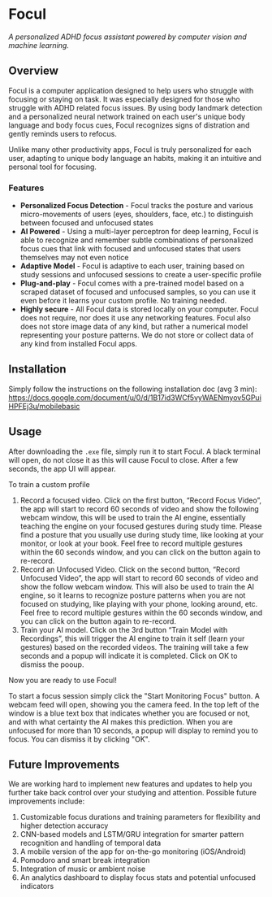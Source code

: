 # Focul
*A personalized ADHD focus assistant powered by computer vision and machine learning.*

## Overview
Focul is a computer application designed to help users who struggle with focusing or staying on task. It was especially designed for those who struggle with ADHD related focus issues. By using body landmark detection and a personalized neural network trained on each user's unique body language and body focus cues, Focul recognizes signs of distration and gently reminds users to refocus. 

Unlike many other productivity apps, Focul is truly personalized for each user, adapting to unique body language an habits, making it an intuitive and personal tool for focusing. 

### Features
- **Personalized Focus Detection** - Focul tracks the posture and various micro-movements of users (eyes, shoulders, face, etc.) to distinguish between focused and unfocused states
- **AI Powered** - Using a multi-layer perceptron for deep learning, Focul is able to recognize and remember subtle combinations of personalized focus cues that link with focused and unfocused states that users themselves may not even notice
- **Adaptive Model** - Focul is adaptive to each user, training based on study sessions and unfocused sessions to create a user-specific profile
- **Plug-and-play** - Focul comes with a pre-trained model based on a scraped dataset of focused and unfocused samples, so you can use it even before it learns your custom profile. No training needed.
- **Highly secure** - All Focul data is stored locally on your computer. Focul does not require, nor does it use any networking features. Focul also does not store image data of any kind, but rather a numerical model representing your posture patterns. We do not store or collect data of any kind from installed Focul apps. 

## Installation
Simply follow the instructions on the following installation doc (avg 3 min):
https://docs.google.com/document/u/0/d/1B17id3WCf5vyWAENmyov5GPuiHPFEj3u/mobilebasic

## Usage
After downloading the `.exe` file, simply run it to start Focul. A black terminal will open, do not close it as this will cause Focul to close. After a few seconds, the app UI will appear. 

To train a custom profile
1. Record a focused video. Click on the first button, “Record Focus Video”, the app will start to record 60 seconds of video and show the following webcam window, this will be used to train the AI engine, essentially teaching the engine on your focused gestures during study time. Please find a posture that you usually use during study time, like looking at your monitor, or look at your book. Feel free to record multiple gestures within the 60 seconds window, and you can click on the button again to re-record.
2. Record an Unfocused Video. Click on the second button, “Record Unfocused Video”, the app will start to record 60 seconds of video and show the follow webcam window. This will also be used to train the AI engine, so it learns to recognize posture patterns when you are not focused on studying, like playing with your phone, looking around, etc. Feel free to record multiple gestures within the 60 seconds window, and you can click on the button again to re-record.
3. Train your AI model. Click on the 3rd button “Train Model with Recordings”, this will trigger the AI engine to train it self (learn your gestures) based on the recorded videos. The training will take a few seconds and a popup will indicate it is completed. Click on OK to dismiss the pooup.

Now you are ready to use Focul!

To start a focus session simply click the "Start Monitoring Focus" button. A webcam feed will open, showing you the camera feed. In the top left of the window is a blue text box that indicates whether you are focused or not, and with what certainty the AI makes this prediction. When you are unfocused for more than 10 seconds, a popup will display to remind you to focus. You can dismiss it by clicking "OK".

## Future Improvements
We are working hard to implement new features and updates to help you further take back control over your studying and attention. Possible future improvements include:
1. Customizable focus durations and training parameters for flexibility and higher detection accuracy
2. CNN-based models and LSTM/GRU integration for smarter pattern recognition and handling of temporal data
3. A mobile version of the app for on-the-go monitoring (iOS/Android)
4. Pomodoro and smart break integration
5. Integration of music or ambient noise
6. An analytics dashboard to display focus stats and potential unfocused indicators




